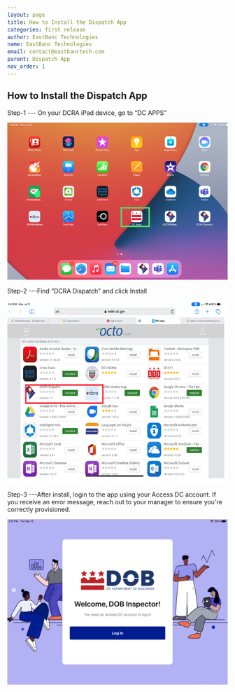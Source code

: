```yaml
---
layout: page
title: How to Install the Dispatch App
categories: first release
author: EastBanc Technologies
name: EastBanc Technologies
email: contact@eastbanctech.com
parent: Dispatch App
nav_order: 1
---
```


<section id="how-to-install-the-dispatch-app" markdown="1">

# How to Install the Dispatch App

Step-1 --- On your DCRA iPad device, go to “DC APPS”

![How to download -screenshot](../images/dispatch-app/da-download-and-install/how-to-install-the-dispatch-app1.png)

Step-2 ---Find “DCRA Dispatch” and click Install

![MicrosoftTeams-image -screenshot](../images/dispatch-app/da-download-and-install/how-to-install-the-dispatch-app2.png)

Step-3 ---After install, login to the app using your Access DC account. If you receive an error message, reach out to your manager to ensure you're correctly provisioned. 

![IMG_0CD1294A1B5A-1 -screenshot](../images/dispatch-app/da-download-and-install/how-to-install-the-dispatch-app3.png)


</section>
